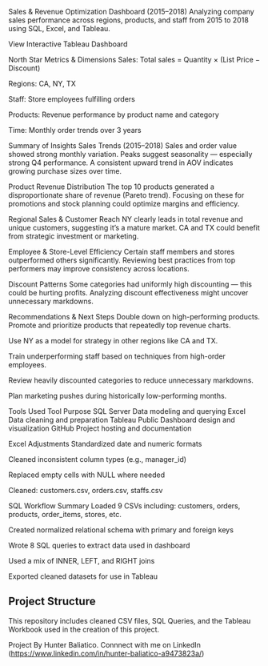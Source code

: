 Sales & Revenue Optimization Dashboard (2015–2018)
Analyzing company sales performance across regions, products, and staff from 2015 to 2018 using SQL, Excel, and Tableau.

View Interactive Tableau Dashboard

North Star Metrics & Dimensions
Sales: Total sales = Quantity × (List Price − Discount)

Regions: CA, NY, TX

Staff: Store employees fulfilling orders

Products: Revenue performance by product name and category

Time: Monthly order trends over 3 years

Summary of Insights
Sales Trends (2015–2018)
Sales and order value showed strong monthly variation. Peaks suggest seasonality — especially strong Q4 performance. A consistent upward trend in AOV indicates growing purchase sizes over time.

Product Revenue Distribution
The top 10 products generated a disproportionate share of revenue (Pareto trend). Focusing on these for promotions and stock planning could optimize margins and efficiency.

Regional Sales & Customer Reach
NY clearly leads in total revenue and unique customers, suggesting it’s a mature market. CA and TX could benefit from strategic investment or marketing.

Employee & Store-Level Efficiency
Certain staff members and stores outperformed others significantly. Reviewing best practices from top performers may improve consistency across locations.

Discount Patterns
Some categories had uniformly high discounting — this could be hurting profits. Analyzing discount effectiveness might uncover unnecessary markdowns.

Recommendations & Next Steps
Double down on high-performing products. Promote and prioritize products that repeatedly top revenue charts.

Use NY as a model for strategy in other regions like CA and TX.

Train underperforming staff based on techniques from high-order employees.

Review heavily discounted categories to reduce unnecessary markdowns.

Plan marketing pushes during historically low-performing months.

Tools Used
Tool	Purpose
SQL Server	Data modeling and querying
Excel	Data cleaning and preparation
Tableau Public	Dashboard design and visualization
GitHub	Project hosting and documentation

Excel Adjustments
Standardized date and numeric formats

Cleaned inconsistent column types (e.g., manager_id)

Replaced empty cells with NULL where needed

Cleaned: customers.csv, orders.csv, staffs.csv

SQL Workflow Summary
Loaded 9 CSVs including: customers, orders, products, order_items, stores, etc.

Created normalized relational schema with primary and foreign keys

Wrote 8 SQL queries to extract data used in dashboard

Used a mix of INNER, LEFT, and RIGHT joins

Exported cleaned datasets for use in Tableau


## Project Structure
This repository includes cleaned CSV files, SQL Queries, and the Tableau Workbook used in the creation of this project.


Project By Hunter Baliatico. Connnect with me on LinkedIn (https://www.linkedin.com/in/hunter-baliatico-a9473823a/)
